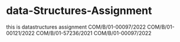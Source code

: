 # data-Structures-Assignment
this is datastructures  assignment
COM/B/01-00097/2022
COM/B/01-00121/2022
COM/B/01-57236/2021
COM/B/01-00097/2022

